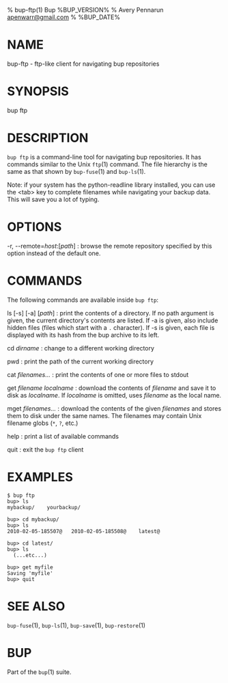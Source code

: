 % bup-ftp(1) Bup %BUP_VERSION%
% Avery Pennarun <apenwarr@gmail.com>
% %BUP_DATE%

# NAME

bup-ftp - ftp-like client for navigating bup repositories

# SYNOPSIS

bup ftp

# DESCRIPTION

`bup ftp` is a command-line tool for navigating bup
repositories.  It has commands similar to the Unix `ftp`(1)
command.  The file hierarchy is the same as that shown by
`bup-fuse`(1) and `bup-ls`(1).

Note: if your system has the python-readline library
installed, you can use the \<tab\> key to complete filenames
while navigating your backup data.  This will save you a
lot of typing.

# OPTIONS

-r, \--remote=*host*:[*path*]
:   browse the remote repository specified by this option instead of
    the default one.

# COMMANDS

The following commands are available inside `bup ftp`:

ls [-s] [-a] [*path*]
:   print the contents of a directory. If no path argument
    is given, the current directory's contents are listed.
    If -a is given, also include hidden files (files which
    start with a `.` character). If -s is given, each file
    is displayed with its hash from the bup archive to its
    left.

cd *dirname*
:   change to a different working directory

pwd
:   print the path of the current working directory

cat *filenames...*
:   print the contents of one or more files to stdout

get *filename* *localname*
:   download the contents of *filename* and save it to disk
    as *localname*.  If *localname* is omitted, uses
    *filename* as the local name.
    
mget *filenames...*
:   download the contents of the given *filenames* and
    stores them to disk under the same names.  The
    filenames may contain Unix filename globs (`*`, `?`,
    etc.)
    
help
:   print a list of available commands

quit
:   exit the `bup ftp` client


# EXAMPLES
    $ bup ftp
    bup> ls
    mybackup/    yourbackup/

    bup> cd mybackup/
    bup> ls
    2010-02-05-185507@   2010-02-05-185508@    latest@

    bup> cd latest/
    bup> ls
      (...etc...)

    bup> get myfile
    Saving 'myfile'
    bup> quit


# SEE ALSO

`bup-fuse`(1), `bup-ls`(1), `bup-save`(1), `bup-restore`(1)


# BUP

Part of the `bup`(1) suite.
